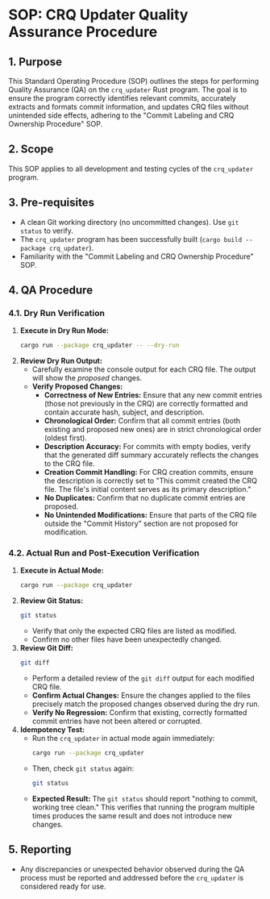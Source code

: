 # SOP: CRQ Updater Quality Assurance Procedure

## 1. Purpose
This Standard Operating Procedure (SOP) outlines the steps for performing Quality Assurance (QA) on the `crq_updater` Rust program. The goal is to ensure the program correctly identifies relevant commits, accurately extracts and formats commit information, and updates CRQ files without unintended side effects, adhering to the "Commit Labeling and CRQ Ownership Procedure" SOP.

## 2. Scope
This SOP applies to all development and testing cycles of the `crq_updater` program.

## 3. Pre-requisites
*   A clean Git working directory (no uncommitted changes). Use `git status` to verify.
*   The `crq_updater` program has been successfully built (`cargo build --package crq_updater`).
*   Familiarity with the "Commit Labeling and CRQ Ownership Procedure" SOP.

## 4. QA Procedure

### 4.1. Dry Run Verification

1.  **Execute in Dry Run Mode:**
    ```bash
    cargo run --package crq_updater -- --dry-run
    ```
2.  **Review Dry Run Output:**
    *   Carefully examine the console output for each CRQ file. The output will show the *proposed* changes.
    *   **Verify Proposed Changes:**
        *   **Correctness of New Entries:** Ensure that any new commit entries (those not previously in the CRQ) are correctly formatted and contain accurate hash, subject, and description.
        *   **Chronological Order:** Confirm that all commit entries (both existing and proposed new ones) are in strict chronological order (oldest first).
        *   **Description Accuracy:** For commits with empty bodies, verify that the generated diff summary accurately reflects the changes to the CRQ file.
        *   **Creation Commit Handling:** For CRQ creation commits, ensure the description is correctly set to "This commit created the CRQ file. The file's initial content serves as its primary description."
        *   **No Duplicates:** Confirm that no duplicate commit entries are proposed.
        *   **No Unintended Modifications:** Ensure that parts of the CRQ file outside the "Commit History" section are not proposed for modification.

### 4.2. Actual Run and Post-Execution Verification

1.  **Execute in Actual Mode:**
    ```bash
    cargo run --package crq_updater
    ```
2.  **Review Git Status:**
    ```bash
    git status
    ```
    *   Verify that only the expected CRQ files are listed as modified.
    *   Confirm no other files have been unexpectedly changed.
3.  **Review Git Diff:**
    ```bash
    git diff
    ```
    *   Perform a detailed review of the `git diff` output for each modified CRQ file.
    *   **Confirm Actual Changes:** Ensure the changes applied to the files precisely match the proposed changes observed during the dry run.
    *   **Verify No Regression:** Confirm that existing, correctly formatted commit entries have not been altered or corrupted.
4.  **Idempotency Test:**
    *   Run the `crq_updater` in actual mode again immediately:
        ```bash
        cargo run --package crq_updater
        ```
    *   Then, check `git status` again:
        ```bash
        git status
        ```
    *   **Expected Result:** The `git status` should report "nothing to commit, working tree clean." This verifies that running the program multiple times produces the same result and does not introduce new changes.

## 5. Reporting
*   Any discrepancies or unexpected behavior observed during the QA process must be reported and addressed before the `crq_updater` is considered ready for use.
